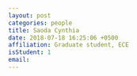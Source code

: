 ```yaml
---
layout: post
categories: people
title: Saoda Cynthia
date: 2018-07-18 16:25:06 +0500
affiliation: Graduate student, ECE
isStudent: 1
email:
---
```


